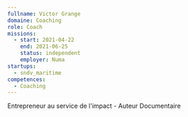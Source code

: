 ```yaml
---
fullname: Victor Grange
domaine: Coaching
role: Coach
missions:
  - start: 2021-04-22
    end: 2021-06-25
    status: independent
    employer: Numa
startups:
  - sndv_maritime
competences:
  - Coaching
---
```

Entrepreneur au service de l'impact - Auteur Documentaire